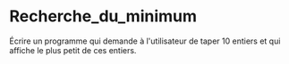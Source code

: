 # Recherche_du_minimum

Écrire un programme qui demande à l'utilisateur de taper 10 entiers et qui affiche le plus petit de ces entiers.
